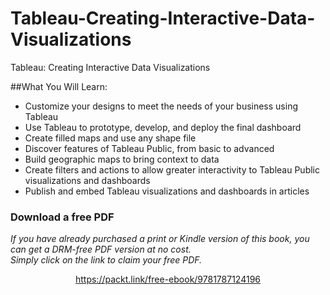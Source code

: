 # Tableau-Creating-Interactive-Data-Visualizations
Tableau: Creating Interactive Data Visualizations

##What You Will Learn:
	
* Customize your designs to meet the needs of your business using Tableau
*	Use Tableau to prototype, develop, and deploy the final dashboard
*	Create filled maps and use any shape file
*	Discover features of Tableau Public, from basic to advanced
*	Build geographic maps to bring context to data
*	Create filters and actions to allow greater interactivity to Tableau Public visualizations and dashboards
*	Publish and embed Tableau visualizations and dashboards in articles 


### Download a free PDF

 <i>If you have already purchased a print or Kindle version of this book, you can get a DRM-free PDF version at no cost.<br>Simply click on the link to claim your free PDF.</i>
<p align="center"> <a href="https://packt.link/free-ebook/9781787124196">https://packt.link/free-ebook/9781787124196 </a> </p>